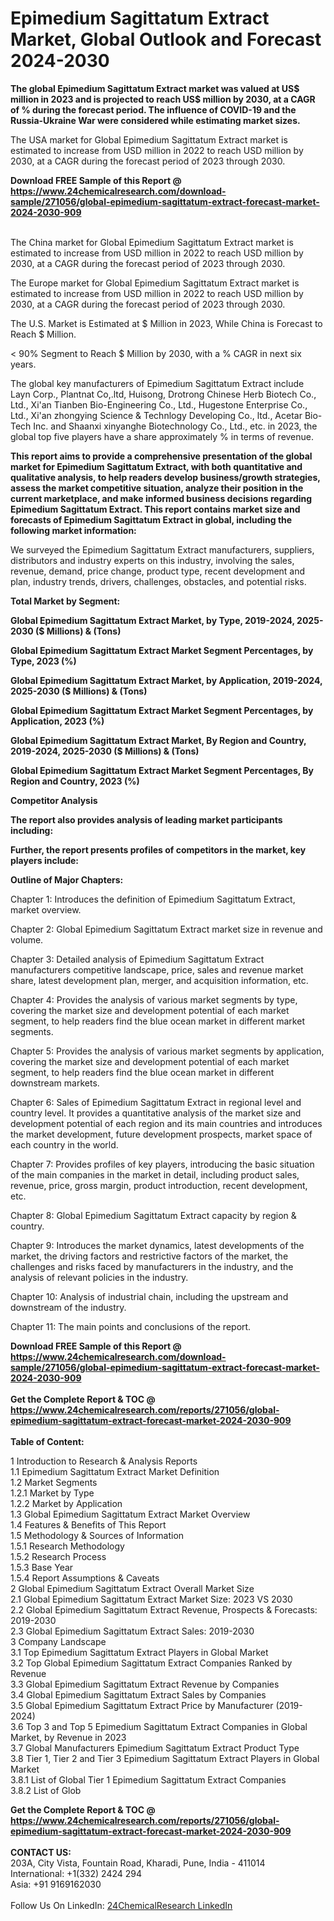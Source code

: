 <h1>Epimedium Sagittatum Extract Market, Global Outlook and Forecast 2024-2030</h1><p><strong>The global Epimedium Sagittatum Extract market was valued at US$ million in 2023 and is projected to reach US$ million by 2030, at a CAGR of % during the forecast period. The influence of COVID-19 and the Russia-Ukraine War were considered while estimating market sizes.</strong></p><p>
</p><p>The USA market for Global Epimedium Sagittatum Extract market is estimated to increase from USD million in 2022 to reach USD million by 2030, at a CAGR during the forecast period of 2023 through 2030.</p><div><b>Download FREE Sample of this Report @ 
            <a href="https://www.24chemicalresearch.com/download-sample/271056/global-epimedium-sagittatum-extract-forecast-market-2024-2030-909">
            https://www.24chemicalresearch.com/download-sample/271056/global-epimedium-sagittatum-extract-forecast-market-2024-2030-909</a></b></div><br><p>
</p><p>The China market for Global Epimedium Sagittatum Extract market is estimated to increase from USD million in 2022 to reach USD million by 2030, at a CAGR during the forecast period of 2023 through 2030.</p><p>
</p><p>The Europe market for Global Epimedium Sagittatum Extract market is estimated to increase from USD million in 2022 to reach USD million by 2030, at a CAGR during the forecast period of 2023 through 2030.</p><p>
</p><p>The U.S. Market is Estimated at $ Million in 2023, While China is Forecast to Reach $ Million.</p><p>
&lt; 90% Segment to Reach $ Million by 2030, with a % CAGR in next six years.</p><p>
The global key manufacturers of Epimedium Sagittatum Extract include Layn Corp., Plantnat Co,.ltd, Huisong, Drotrong Chinese Herb Biotech Co., Ltd., Xi'an Tianben Bio-Engineering Co., Ltd., Hugestone Enterprise Co., Ltd., Xi'an zhongying Science &amp; Technlogy Developing Co., ltd., Acetar Bio-Tech Inc. and Shaanxi xinyanghe Biotechnology Co., Ltd., etc. in 2023, the global top five players have a share approximately % in terms of revenue.</p><p>
<strong>This report aims to provide a comprehensive presentation of the global market for Epimedium Sagittatum Extract, with both quantitative and qualitative analysis, to help readers develop business/growth strategies, assess the market competitive situation, analyze their position in the current marketplace, and make informed business decisions regarding Epimedium Sagittatum Extract. This report contains market size and forecasts of Epimedium Sagittatum Extract in global, including the following market information:</strong></p><p>
</p><p>
</p><p>We surveyed the Epimedium Sagittatum Extract manufacturers, suppliers, distributors and industry experts on this industry, involving the sales, revenue, demand, price change, product type, recent development and plan, industry trends, drivers, challenges, obstacles, and potential risks.</p><p>
<strong>Total Market by Segment:</strong></p><p>
<strong>Global Epimedium Sagittatum Extract Market, by Type, 2019-2024, 2025-2030 ($ Millions) &amp; (Tons)</strong></p><p>
<strong>Global Epimedium Sagittatum Extract Market Segment Percentages, by Type, 2023 (%)</strong></p><p>
</p><p>
<strong>Global Epimedium Sagittatum Extract Market, by Application, 2019-2024, 2025-2030 ($ Millions) &amp; (Tons)</strong></p><p>
<strong>Global Epimedium Sagittatum Extract Market Segment Percentages, by Application, 2023 (%)</strong></p><p>
</p><p>
<strong>Global Epimedium Sagittatum Extract Market, By Region and Country, 2019-2024, 2025-2030 ($ Millions) &amp; (Tons)</strong></p><p>
<strong>Global Epimedium Sagittatum Extract Market Segment Percentages, By Region and Country, 2023 (%)</strong></p><p>
</p><p>
	</p><p>
<strong>Competitor Analysis</strong></p><p>
<strong>The report also provides analysis of leading market participants including:</strong></p><p>
</p><p>
<strong>Further, the report presents profiles of competitors in the market, key players include:</strong></p><p>
</p><p>
<strong>Outline of Major Chapters:</strong></p><p>
</p><p>Chapter 1: Introduces the definition of Epimedium Sagittatum Extract, market overview.</p><p>
Chapter 2: Global Epimedium Sagittatum Extract market size in revenue and volume.</p><p>
Chapter 3: Detailed analysis of Epimedium Sagittatum Extract manufacturers competitive landscape, price, sales and revenue market share, latest development plan, merger, and acquisition information, etc.</p><p>
Chapter 4: Provides the analysis of various market segments by type, covering the market size and development potential of each market segment, to help readers find the blue ocean market in different market segments.</p><p>
Chapter 5: Provides the analysis of various market segments by application, covering the market size and development potential of each market segment, to help readers find the blue ocean market in different downstream markets.</p><p>
Chapter 6: Sales of Epimedium Sagittatum Extract in regional level and country level. It provides a quantitative analysis of the market size and development potential of each region and its main countries and introduces the market development, future development prospects, market space of each country in the world.</p><p>
Chapter 7: Provides profiles of key players, introducing the basic situation of the main companies in the market in detail, including product sales, revenue, price, gross margin, product introduction, recent development, etc.</p><p>
Chapter 8: Global Epimedium Sagittatum Extract capacity by region &amp; country.</p><p>
Chapter 9: Introduces the market dynamics, latest developments of the market, the driving factors and restrictive factors of the market, the challenges and risks faced by manufacturers in the industry, and the analysis of relevant policies in the industry.</p><p>
Chapter 10: Analysis of industrial chain, including the upstream and downstream of the industry.</p><p>
Chapter 11: The main points and conclusions of the report.</p><div><b>Download FREE Sample of this Report @ 
            <a href="https://www.24chemicalresearch.com/download-sample/271056/global-epimedium-sagittatum-extract-forecast-market-2024-2030-909">
            https://www.24chemicalresearch.com/download-sample/271056/global-epimedium-sagittatum-extract-forecast-market-2024-2030-909</a></b></div><br><div><b>Get the Complete Report & TOC @ 
            <a href="https://www.24chemicalresearch.com/reports/271056/global-epimedium-sagittatum-extract-forecast-market-2024-2030-909">
            https://www.24chemicalresearch.com/reports/271056/global-epimedium-sagittatum-extract-forecast-market-2024-2030-909</a></b></div><br>
            <b>Table of Content:</b><p>1 Introduction to Research & Analysis Reports<br />
    1.1 Epimedium Sagittatum Extract Market Definition<br />
    1.2 Market Segments<br />
        1.2.1 Market by Type<br />
        1.2.2 Market by Application<br />
    1.3 Global Epimedium Sagittatum Extract Market Overview<br />
    1.4 Features & Benefits of This Report<br />
    1.5 Methodology & Sources of Information<br />
        1.5.1 Research Methodology<br />
        1.5.2 Research Process<br />
        1.5.3 Base Year<br />
        1.5.4 Report Assumptions & Caveats<br />
2 Global Epimedium Sagittatum Extract Overall Market Size<br />
    2.1 Global Epimedium Sagittatum Extract Market Size: 2023 VS 2030<br />
    2.2 Global Epimedium Sagittatum Extract Revenue, Prospects & Forecasts: 2019-2030<br />
    2.3 Global Epimedium Sagittatum Extract Sales: 2019-2030<br />
3 Company Landscape<br />
    3.1 Top Epimedium Sagittatum Extract Players in Global Market<br />
    3.2 Top Global Epimedium Sagittatum Extract Companies Ranked by Revenue<br />
    3.3 Global Epimedium Sagittatum Extract Revenue by Companies<br />
    3.4 Global Epimedium Sagittatum Extract Sales by Companies<br />
    3.5 Global Epimedium Sagittatum Extract Price by Manufacturer (2019-2024)<br />
    3.6 Top 3 and Top 5 Epimedium Sagittatum Extract Companies in Global Market, by Revenue in 2023<br />
    3.7 Global Manufacturers Epimedium Sagittatum Extract Product Type<br />
    3.8 Tier 1, Tier 2 and Tier 3 Epimedium Sagittatum Extract Players in Global Market<br />
        3.8.1 List of Global Tier 1 Epimedium Sagittatum Extract Companies<br />
        3.8.2 List of Glob</p><div><b>Get the Complete Report & TOC @ 
            <a href="https://www.24chemicalresearch.com/reports/271056/global-epimedium-sagittatum-extract-forecast-market-2024-2030-909">
            https://www.24chemicalresearch.com/reports/271056/global-epimedium-sagittatum-extract-forecast-market-2024-2030-909</a></b></div><br><b>CONTACT US:</b><br>
            203A, City Vista, Fountain Road, Kharadi, Pune, India - 411014<br>
            International: +1(332) 2424 294<br>
            Asia: +91 9169162030 <br><br>
            Follow Us On LinkedIn: <a href="https://www.linkedin.com/company/24chemicalresearch/">24ChemicalResearch LinkedIn</a>